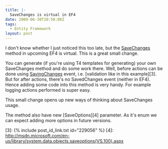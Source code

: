 ```yaml
---
title: |-
  SaveChanges is virtual in EF4
date: 2009-06-30T20:50:08Z
tags:
  - Entity Framework
layout: post
---
```

I don't know whether I just noticed this too late, but the [SaveChanges][1] method in upcoming EF4 is virtual. This is a great small change.

You can generate (if you're using T4 templates for generating) your own SaveChanges method and do some work there. Well, before actions can be done using [SavingChanges][2] event, i.e. [validation like in this example][3]. But for after actions, there's no SavedChanges event (neither in EF4). Hence adding some code into this method is very handy. For example logging actions performed is super easy.

This small change opens up new ways of thinking about SaveChanges usage.

The method also have new [SaveOptions][4] parameter. As it's enum we can expect adding more options in future versions.

[1]: http://msdn.microsoft.com/en-us/library/dd395500(VS.100).aspx
[2]: http://msdn.microsoft.com/en-us/library/system.data.objects.objectcontext.savingchanges.aspx
[3]: {% include post_id_link.txt id="229056" %}
[4]: http://msdn.microsoft.com/en-us/library/system.data.objects.saveoptions(VS.100).aspx